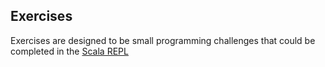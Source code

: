 Exercises
--------

Exercises are designed to be small programming challenges that could be completed in the [Scala REPL](http://docs.scala-lang.org/overviews/repl/overview.html)
